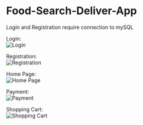 # Food-Search-Deliver-App

Login and Registration require connection to mySQL </br>

Login:</br>
![Login](https://user-images.githubusercontent.com/76548491/147432907-e178eb0e-9404-4369-99c2-7d0f320c727f.png)</br>

Registration: </br>
![Registration](https://user-images.githubusercontent.com/76548491/147432917-d4c7771e-f23a-4a99-9d72-713c18c19e78.png)</br>

Home Page: </br>
![Home Page](https://user-images.githubusercontent.com/76548491/147432919-23c1f696-069a-46e9-a63d-a94c662b48d4.png)</br>

Payment: </br>
![Payment](https://user-images.githubusercontent.com/76548491/147432921-4f15ed40-ab65-4a15-8c79-12a0d71b3a46.png)</br>

Shopping Cart: </br>
![Shopping Cart](https://user-images.githubusercontent.com/76548491/147432922-cee09f10-61cf-4c58-937a-1e46fc005f64.png)</br>

